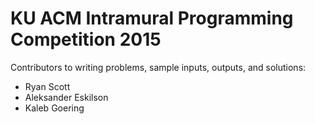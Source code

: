 # KU ACM Intramural Programming Competition 2015

Contributors to writing problems, sample inputs, outputs, and solutions:
* Ryan Scott
* Aleksander Eskilson
* Kaleb Goering